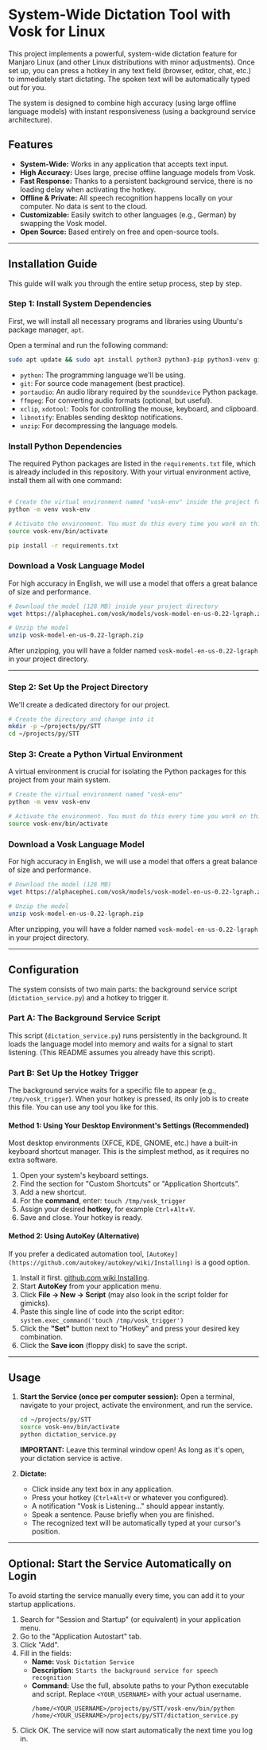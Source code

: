 # System-Wide Dictation Tool with Vosk for Linux

This project implements a powerful, system-wide dictation feature for Manjaro Linux (and other Linux distributions with minor adjustments). Once set up, you can press a hotkey in any text field (browser, editor, chat, etc.) to immediately start dictating. The spoken text will be automatically typed out for you.

The system is designed to combine high accuracy (using large offline language models) with instant responsiveness (using a background service architecture).

## Features

*   **System-Wide:** Works in any application that accepts text input.
*   **High Accuracy:** Uses large, precise offline language models from Vosk.
*   **Fast Response:** Thanks to a persistent background service, there is no loading delay when activating the hotkey.
*   **Offline & Private:** All speech recognition happens locally on your computer. No data is sent to the cloud.
*   **Customizable:** Easily switch to other languages (e.g., German) by swapping the Vosk model.
*   **Open Source:** Based entirely on free and open-source tools.

---

## Installation Guide

This guide will walk you through the entire setup process, step by step.

### Step 1: Install System Dependencies

First, we will install all necessary programs and libraries using Ubuntu's package manager, `apt`.

Open a terminal and run the following command:

```bash
sudo apt update && sudo apt install python3 python3-pip python3-venv git portaudio19-dev ffmpeg xclip  xdotool libasound2-dev libnotify-bin autokey-gtk unzip
```

*   `python`: The programming language we'll be using.
*   `git`: For source code management (best practice).
*   `portaudio`: An audio library required by the `sounddevice` Python package.
*   `ffmpeg`: For converting audio formats (optional, but useful).
*   `xclip`, `xdotool`: Tools for controlling the mouse, keyboard, and clipboard.
*   `libnotify`: Enables sending desktop notifications.
*   `unzip`: For decompressing the language models.


### Install Python Dependencies

The required Python packages are listed in the `requirements.txt` file, which is already included in this repository. With your virtual environment active, install them all with one command:

```bash

# Create the virtual environment named "vosk-env" inside the project folder
python -m venv vosk-env

# Activate the environment. You must do this every time you work on this project.
source vosk-env/bin/activate

pip install -r requirements.txt
```

### Download a Vosk Language Model

For high accuracy in English, we will use a model that offers a great balance of size and performance.

```bash
# Download the model (128 MB) inside your project directory
wget https://alphacephei.com/vosk/models/vosk-model-en-us-0.22-lgraph.zip

# Unzip the model
unzip vosk-model-en-us-0.22-lgraph.zip
```
After unzipping, you will have a folder named `vosk-model-en-us-0.22-lgraph` in your project directory.

---



### Step 2: Set Up the Project Directory

We'll create a dedicated directory for our project.

```bash
# Create the directory and change into it
mkdir -p ~/projects/py/STT
cd ~/projects/py/STT
```

### Step 3: Create a Python Virtual Environment

A virtual environment is crucial for isolating the Python packages for this project from your main system.

```bash
# Create the virtual environment named "vosk-env"
python -m venv vosk-env

# Activate the environment. You must do this every time you work on this project.
source vosk-env/bin/activate
```

### Download a Vosk Language Model

For high accuracy in English, we will use a model that offers a great balance of size and performance.

```bash
# Download the model (128 MB)
wget https://alphacephei.com/vosk/models/vosk-model-en-us-0.22-lgraph.zip

# Unzip the model
unzip vosk-model-en-us-0.22-lgraph.zip
```
After unzipping, you will have a folder named `vosk-model-en-us-0.22-lgraph` in your project directory.

---

## Configuration

The system consists of two main parts: the background service script (`dictation_service.py`) and a hotkey to trigger it.

### Part A: The Background Service Script

This script (`dictation_service.py`) runs persistently in the background. It loads the language model into memory and waits for a signal to start listening. (This README assumes you already have this script).

### Part B: Set Up the Hotkey Trigger

The background service waits for a specific file to appear (e.g., `/tmp/vosk_trigger`). When your hotkey is pressed, its only job is to create this file. You can use any tool you like for this.

#### Method 1: Using Your Desktop Environment's Settings (Recommended)

Most desktop environments (XFCE, KDE, GNOME, etc.) have a built-in keyboard shortcut manager. This is the simplest method, as it requires no extra software.

1.  Open your system's keyboard settings.
2.  Find the section for "Custom Shortcuts" or "Application Shortcuts".
3.  Add a new shortcut.
4.  For the **command**, enter: `touch /tmp/vosk_trigger`
5.  Assign your desired **hotkey**, for example `Ctrl`+`Alt`+`V`.
6.  Save and close. Your hotkey is ready.

#### Method 2: Using AutoKey (Alternative)

If you prefer a dedicated automation tool, `[AutoKey](https://github.com/autokey/autokey/wiki/Installing)` is a good option.

1.  Install it first. [github.com wiki Installing](https://github.com/autokey/autokey/wiki/Installing).
2.  Start **AutoKey** from your application menu.
3.  Click **File -> New -> Script** (may also look in the script folder for gimicks). 
4.  Paste this single line of code into the script editor: `system.exec_command('touch /tmp/vosk_trigger')`
5.  Click the **"Set"** button next to "Hotkey" and press your desired key combination.
6.  Click the **Save icon** (floppy disk) to save the script.

---

## Usage

1.  **Start the Service (once per computer session):**
    Open a terminal, navigate to your project, activate the environment, and run the service.
    ```bash
    cd ~/projects/py/STT
    source vosk-env/bin/activate
    python dictation_service.py
    ```
    **IMPORTANT:** Leave this terminal window open! As long as it's open, your dictation service is active.

2.  **Dictate:**
    *   Click inside any text box in any application.
    *   Press your hotkey (`Ctrl+Alt+V` or whatever you configured).
    *   A notification "Vosk is Listening..." should appear instantly.
    *   Speak a sentence. Pause briefly when you are finished.
    *   The recognized text will be automatically typed at your cursor's position.

---

## Optional: Start the Service Automatically on Login

To avoid starting the service manually every time, you can add it to your startup applications.

1.  Search for "Session and Startup" (or equivalent) in your application menu.
2.  Go to the "Application Autostart" tab.
3.  Click "Add".
4.  Fill in the fields:
    *   **Name:** `Vosk Dictation Service`
    *   **Description:** `Starts the background service for speech recognition`
    *   **Command:** Use the full, absolute paths to your Python executable and script. Replace `<YOUR_USERNAME>` with your actual username.
        ```
        /home/<YOUR_USERNAME>/projects/py/STT/vosk-env/bin/python /home/<YOUR_USERNAME>/projects/py/STT/dictation_service.py
        ```
5.  Click OK. The service will now start automatically the next time you log in.

